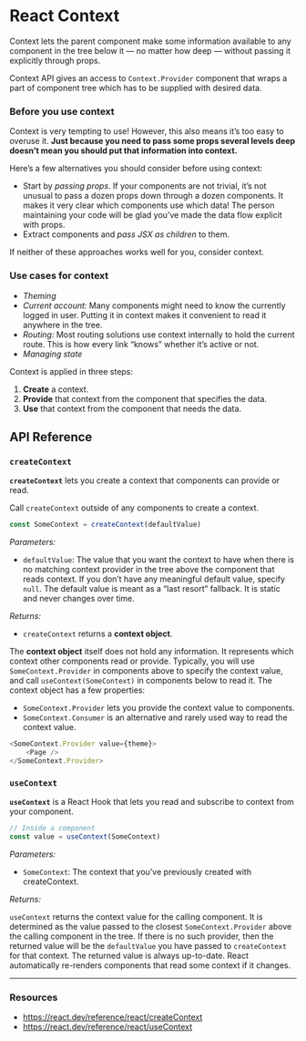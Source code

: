 # React Context

Context lets the parent component make some information available to any component in the tree below it — no matter how deep — without passing it explicitly through props.

Context API gives an access to `Context.Provider` component that wraps a part of component tree which has to be supplied with desired data.

### Before you use context 

Context is very tempting to use! However, this also means it’s too easy to overuse it. __Just because you need to pass some props several levels deep doesn’t mean you should put that information into context.__

Here’s a few alternatives you should consider before using context:

- Start by _passing props_. If your components are not trivial, it’s not unusual to pass a dozen props down through a dozen components. It makes it very clear which components use which data! The person maintaining your code will be glad you’ve made the data flow explicit with props.
- Extract components and _pass JSX as children_ to them. 

If neither of these approaches works well for you, consider context.

### Use cases for context

- _Theming_
- _Current account:_ Many components might need to know the currently logged in user. Putting it in context makes it convenient to read it anywhere in the tree.
- _Routing:_ Most routing solutions use context internally to hold the current route. This is how every link “knows” whether it’s active or not.
- _Managing state_


Context is applied in three steps:

1. __Create__ a context.
1. __Provide__ that context from the component that specifies the data.
1. __Use__ that context from the component that needs the data.


## API Reference

### `createContext`

__`createContext`__ lets you create a context that components can provide or read.

Call `createContext` outside of any components to create a context.

```js
const SomeContext = createContext(defaultValue)
```

_Parameters:_

- `defaultValue`: The value that you want the context to have when there is no matching context provider in the tree above the component that reads context. If you don’t have any meaningful default value, specify `null`. The default value is meant as a “last resort” fallback. It is static and never changes over time.

_Returns:_

- `createContext` returns a __context object__.

The __context object__ itself does not hold any information. It represents which context other components read or provide. Typically, you will use `SomeContext.Provider` in components above to specify the context value, and call `useContext(SomeContext)` in components below to read it. The context object has a few properties:

- `SomeContext.Provider` lets you provide the context value to components.
- `SomeContext.Consumer` is an alternative and rarely used way to read the context value.

```js
<SomeContext.Provider value={theme}>
	<Page />
</SomeContext.Provider>
```

### `useContext`

__`useContext`__ is a React Hook that lets you read and subscribe to context from your component.

```js
// Inside a component
const value = useContext(SomeContext)
```

_Parameters:_

- `SomeContext`: The context that you’ve previously created with createContext. 

_Returns:_

`useContext` returns the context value for the calling component. It is determined as the value passed to the closest `SomeContext.Provider` above the calling component in the tree. If there is no such provider, then the returned value will be the `defaultValue` you have passed to `createContext` for that context. The returned value is always up-to-date. React automatically re-renders components that read some context if it changes.


---

### Resources

- https://react.dev/reference/react/createContext
- https://react.dev/reference/react/useContext
